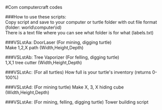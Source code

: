 #Com computercraft codes

###How to use these scripts: <br>
Copy script and save to your computer or turtle folder with out file format (folder: world\computer\id)<br>
There is a text file where you can see what folder is for what (labels.txt)

###VSLstAa: DoorLaser (For mining, digging turtle) <br>
Make 1,2,X path (Width,Height,Depth)

###VSLstAb: Tree Vaporizer (For felling, digging turtle) <br>
1,X,1 tree cutter (Width,Height,Depth)

###VSLstAc: (For all turtles)
How full is your turtle's inventory (returns 0-100%)

###VSLstAd: (For mining turtle)
Make X, 3, X hiding cube (Width,Height,Depth)

###VSLstAe: (For mining, felling, digging turtle)
Tower building script
